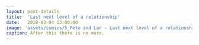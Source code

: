 ```yaml
---
layout: post-details
title:  'Last next level of a relationship'
date:   2018-03-04 13:00:00
image: 'assets/comics/5_Pete and Lar - Last next level of a relationship.jpg'
caption: After this there is no more.
---
```

